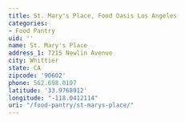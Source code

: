 ```yaml
---
title: St. Mary's Place, Food Oasis Los Angeles
categories:
- Food Pantry
uid: ''
name: St. Mary's Place
address_1: 7215 Newlin Avenue
city: Whittier
state: CA
zipcode: '90602'
phone: 562.698.0107
latitude: '33.9768912'
longitude: "-118.0412114"
uri: "/food-pantry/st-marys-place/"
---
```


